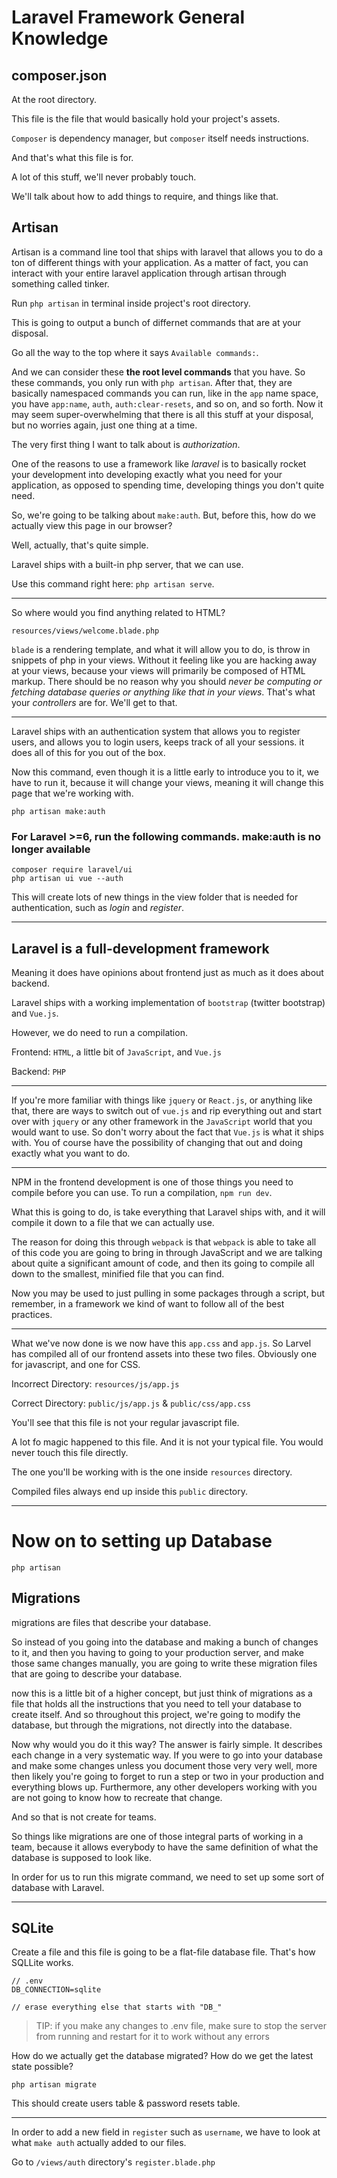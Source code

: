 # Laravel Framework General Knowledge

## composer.json

At the root directory.

This file is the file that would basically hold your project's assets. 

`Composer` is dependency manager, but `composer` itself needs instructions.

And that's what this file is for.

A lot of this stuff, we'll never probably touch. 

We'll talk about how to add things to require, and things like that.

## Artisan 

Artisan is a command line tool that ships with laravel that allows you to do a ton of different things with your application. As a matter of fact, you can interact with your entire laravel application through artisan through something called tinker.

Run `php artisan` in terminal inside project's root directory.

This is going to output a bunch of differnet commands that are at your disposal.

Go all the way to the top where it says `Available commands:`.

And we can consider these **the root level commands** that you have. So these commands, you only run with `php artisan`. After that, they are basically  namespaced commands you can run, like in the `app` name space, you have `app:name`, `auth`, `auth:clear-resets`, and so on, and so forth. Now it may seem super-overwhelming that there is all this stuff at your disposal, but no worries again, just one thing at a time.

The very first thing I want to talk about is *authorization*.

One of the reasons to use a framework like *laravel* is to basically rocket your development into developing exactly what you need for your application, as opposed to spending time, developing things you don't quite need.

So, we're going to be talking about `make:auth`. But, before this, how do we actually view this page in our browser?

Well, actually, that's quite simple.

Laravel ships with a built-in php server, that we can use.

Use this command right here: `php artisan serve`.

---

So where would you find anything related to HTML? 

`resources/views/welcome.blade.php`

`blade` is a rendering template, and what it will allow you to do, is throw in snippets of php in your views. Without it feeling like you are hacking away at your views, because your views will primarily be composed of HTML markup. There should be no reason why you should *never be computing or fetching database queries or anything like that in your views*. That's what your *controllers* are for. We'll get to that.

---

Laravel ships with an authentication system that allows you to register users, and allows you to login users, keeps track of all your sessions. it does all of this for you out of the box.

Now this command, even though it is a little early to introduce you to it, we have to run it, because it will change your views, meaning it will change this page that we're working with.

`php artisan make:auth`

### For Laravel >=6, run the following commands. make:auth is no longer available

```
composer require laravel/ui
php artisan ui vue --auth
```

This will create lots of new things in the view folder that is needed for authentication, such as *login* and *register*.

---

## Laravel is a full-development framework

Meaning it does have opinions about frontend just as much as it does about backend.

Laravel ships with a working implementation of `bootstrap` (twitter bootstrap) and `Vue.js`.

However, we do need to run a compilation.

Frontend: `HTML`, a little bit of `JavaScript`, and `Vue.js`

Backend: `PHP`

---

If you're more familiar with things like `jquery` or `React.js`, or anything like that, there are ways to switch out of `vue.js` and rip everything out and start over with `jquery` or any other framework in the `JavaScript` world that you would want to use. So don't worry about the fact that `Vue.js` is what it ships with. You of course have the possibility of changing that out and doing exactly what you want to do.

---

NPM in the frontend development is one of those things you need to compile before you can use. To run a compilation, `npm run dev`.

What this is going to do, is take everything that Laravel ships with, and it will compile it down to a file that we can actually use.

The reason for doing this through `webpack` is that `webpack` is able to take all of this code you are going to bring in through JavaScript and we are talking about quite a significant amount of code, and then its going to compile all down to the smallest, minified file that you can find.

Now you may be used to just pulling in some packages through a script, but remember, in a framework we kind of want to follow all of the best practices.

---

What we've now done is we now have this `app.css` and `app.js`. So Larvel has compiled all of our frontend assets into these two files. Obviously one for javascript, and one for CSS.

Incorrect Directory: `resources/js/app.js`

Correct Directory: `public/js/app.js` & `public/css/app.css`

You'll see that this file is not your regular javascript file.

A lot fo magic happened to this file. And it is not your typical file. You would never touch this file directly.

The one you'll be working with is the one inside `resources` directory.

Compiled files always end up inside this `public` directory.

---

# Now on to setting up Database

`php artisan`

## Migrations

migrations are files that describe your database.

So instead of you going into the database and making a bunch of changes to it, and then you having to going to your production server, and make those same changes manually, you are going to write these migration files that are going to describe your database.

now this is a little bit of a higher concept, but just think of migrations as a file that holds all the instructions that you need to tell your database to create itself. And so throughout this project, we're going to modify the database, but through the migrations, not directly into the database.

Now why would you do it this way? The answer is fairly simple. It describes each change in a very systematic way. If you were to go into your database and make some changes unless you document those very very well, more then likely you're going to forget to run a step or two in your production and everything blows up. Furthermore, any other developers working with you are not going to know how to recreate that change.

And so that is not create for teams. 

So things like migrations are one of those integral parts of working in a team, because it allows everybody to have the same definition of what the database is supposed to look like.

In order for us to run this migrate command, we need to set up some sort of database with Laravel.

---

## SQLite

Create a file and this file is going to be a flat-file database file. That's how SQLLite works.

```
// .env
DB_CONNECTION=sqlite

// erase everything else that starts with "DB_"
```
>TIP: if you make any changes to .env file, make sure to stop the server from running and restart for it to work without any errors

How do we actually get the database migrated? How do we get the latest state possible?

`php artisan migrate`

This should create users table & password resets table.

---

In order to add a new field in `register` such as `username`, we have to look at what `make auth` actually added to our files.

Go to `/views/auth` directory's `register.blade.php`
